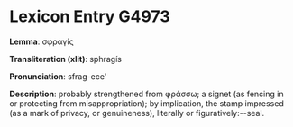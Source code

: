 # Lexicon Entry G4973

**Lemma**: σφραγίς

**Transliteration (xlit)**: sphragís

**Pronunciation**: sfrag-ece'

**Description**:
probably strengthened from φράσσω; a signet (as fencing in or protecting from misappropriation); by implication, the stamp impressed (as a mark of privacy, or genuineness), literally or figuratively:--seal.
